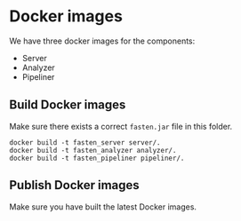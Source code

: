 # Docker images

We have three docker images for the components:
- Server
- Analyzer
- Pipeliner

## Build Docker images
Make sure there exists a correct `fasten.jar` file in this folder.
```
docker build -t fasten_server server/.
docker build -t fasten_analyzer analyzer/.
docker build -t fasten_pipeliner pipeliner/.
```

## Publish Docker images
Make sure you have built the latest Docker images.
